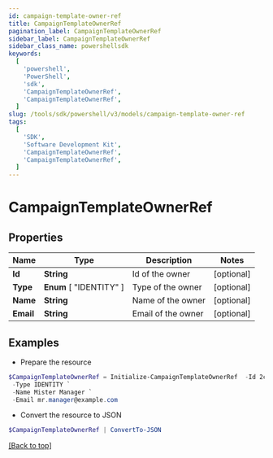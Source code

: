 ```yaml
---
id: campaign-template-owner-ref
title: CampaignTemplateOwnerRef
pagination_label: CampaignTemplateOwnerRef
sidebar_label: CampaignTemplateOwnerRef
sidebar_class_name: powershellsdk
keywords:
  [
    'powershell',
    'PowerShell',
    'sdk',
    'CampaignTemplateOwnerRef',
    'CampaignTemplateOwnerRef',
  ]
slug: /tools/sdk/powershell/v3/models/campaign-template-owner-ref
tags:
  [
    'SDK',
    'Software Development Kit',
    'CampaignTemplateOwnerRef',
    'CampaignTemplateOwnerRef',
  ]
---
```


# CampaignTemplateOwnerRef

## Properties

| Name      | Type                    | Description        | Notes      |
| --------- | ----------------------- | ------------------ | ---------- |
| **Id**    | **String**              | Id of the owner    | [optional] |
| **Type**  | **Enum** [ "IDENTITY" ] | Type of the owner  | [optional] |
| **Name**  | **String**              | Name of the owner  | [optional] |
| **Email** | **String**              | Email of the owner | [optional] |

## Examples

- Prepare the resource

```powershell
$CampaignTemplateOwnerRef = Initialize-CampaignTemplateOwnerRef  -Id 2c918086676d3e0601677611dbde220f `
 -Type IDENTITY `
 -Name Mister Manager `
 -Email mr.manager@example.com
```

- Convert the resource to JSON

```powershell
$CampaignTemplateOwnerRef | ConvertTo-JSON
```

[[Back to top]](#)
